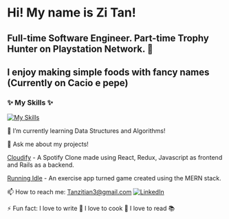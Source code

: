 # Hi! My name is Zi Tan! 
## Full-time Software Engineer. Part-time Trophy Hunter on Playstation Network. 👋
## I enjoy making simple foods with fancy names (Currently on Cacio e pepe) 


 ### ✨ My Skills ✨ 
 
 [![My Skills](https://skillicons.dev/icons?i=js,html,css,aws,express,mongodb,postgres,postman,react,redux,rails,ruby,nodejs)](https://skillicons.dev)


🌱 I’m currently learning Data Structures and Algorithms!


💬 Ask me about my projects!

  [Cloudify](https://cloudify1-afaa8a2d43bc.herokuapp.com/) - A Spotify Clone made using React, Redux, Javascript as frontend and Rails as a backend.
  
  [Running Idle](https://running-idle.onrender.com/) - An exercise app turned game created using the MERN stack.


📫 How to reach me: Tanzitian3@gmail.com
[![LinkedIn](https://img.shields.io/badge/LinkedIn-0077B5?style=for-the-badge&logo=linkedin&logoColor=white)](https://www.linkedin.com/in/tanzitian/)


 ⚡ Fun fact: I love to write 📝 I love to cook 🍳 I love to read 📚



